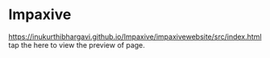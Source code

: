 # Impaxive
https://inukurthibhargavi.github.io/Impaxive/impaxivewebsite/src/index.html tap the here to view the preview of page.
